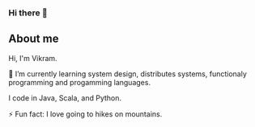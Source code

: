 ### Hi there 👋

<!--
**vikbhatt/vikbhatt** is a ✨ _special_ ✨ repository because its `README.md` (this file) appears on your GitHub profile.

Here are some ideas to get you started:

- 🔭 I’m currently working on ...
- 🌱 I’m currently learning ...
- 👯 I’m looking to collaborate on ...
- 🤔 I’m looking for help with ...
- 💬 Ask me about ...
- 📫 How to reach me: ...
- 😄 Pronouns: ...
- ⚡ Fun fact: ...
-->

## About me

Hi, I'm Vikram.

🌱 I’m currently learning system design, distributes systems, functionaly programming and progamming languages.

I code in Java, Scala, and Python.

⚡ Fun fact: I love going to hikes on mountains.
